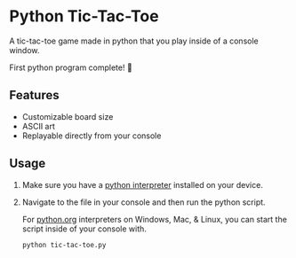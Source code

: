 # Python Tic-Tac-Toe
A tic-tac-toe game made in python that you play inside of a console window.

First python program complete! 🥳

## Features
- Customizable board size
- ASCII art
- Replayable directly from your console

## Usage

1. Make sure you have a [python interpreter](https://www.python.org/downloads/) installed on your device.

2. Navigate to the file in your console and then run the python script.
	
	For [python.org](https://www.python.org) interpreters on Windows, Mac, & Linux, you can start the script inside of your console with.
	```console
	python tic-tac-toe.py 
	```
